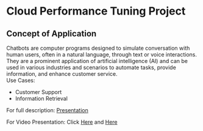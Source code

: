 # Cloud Performance Tuning Project
## Concept of Application
Chatbots are computer programs designed to simulate conversation with human users, often in a natural language, through text or voice interactions. They are a prominent application of artificial intelligence (AI) and can be used in various industries and scenarios to automate tasks, provide information, and enhance customer service.
<br>Use Cases:
<ul>
  <li>Customer Support</li>
  <li>Information Retrieval</li>
</ul>

For full description: <a href="https://docs.google.com/presentation/d/12yFndI50LfljeGMH34XTAMDeyVlPKDQbuX_BhkgA92Q/edit#slide=id.g243b71256d0_0_56)">Presentation</a>

For Video Presentation: Click <a href="https://youtu.be/1rG42QP9_PM">Here</a> and <a href= "https://youtu.be/MITJIx2Wg9Y">Here</a>


